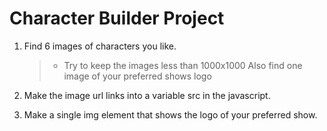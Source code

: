 # Character Builder Project

1. Find 6 images of characters you like.

   > - Try to keep the images
   >   less than 1000x1000
   >   Also find one image of your preferred shows logo

2. Make the image url links into a variable src in the javascript.

3. Make a single img element that shows the logo of your preferred show.
